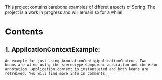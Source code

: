 This project contains barebone examples of differet aspects of Spring. The project is a work in progress and will remain so for a while!

# Contents

## 1. ApplicationContextExample:
    
    An example for just using AnnotationConfigApplicationContext. Two beans are wired using the stereotype Component annotation and the Bean annotation. Application context is instantiated and both beans are retreived. You will find more info in comments.
